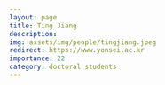 ```yaml
---
layout: page
title: Ting Jiang
description: 
img: assets/img/people/tingjiang.jpeg
redirect: https://www.yonsei.ac.kr
importance: 22
category: doctoral students
---
```


